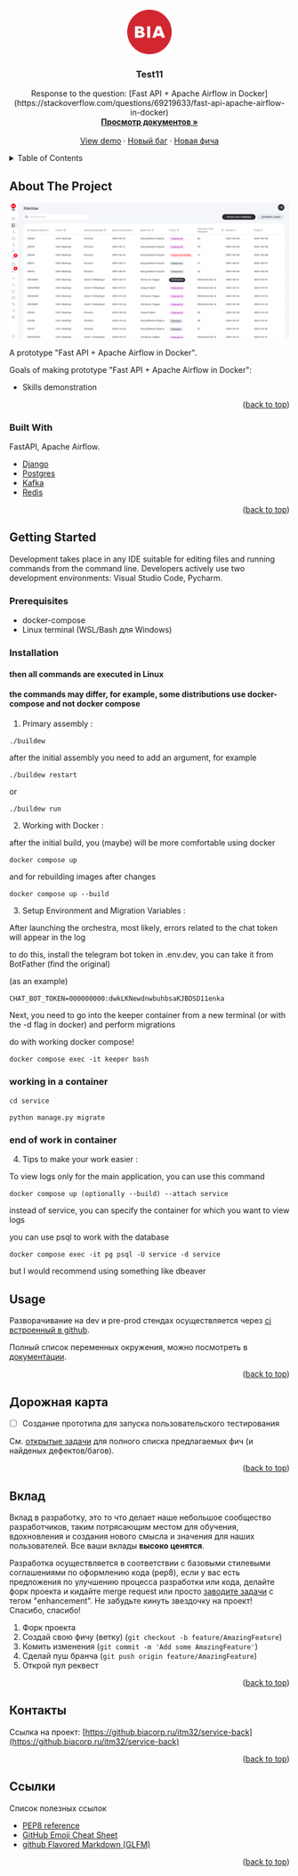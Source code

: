 <!-- PROJECT LOGO -->
<br />
<div align="center">
  <a href="https://github.biacorp.ru/itm23/service-back">
    <img src="images/logo.png" alt="Logo" width="80" height="80">
  </a>

  <h3 align="center">Test11</h3>

  <p align="center">
    Response to the question: [Fast API + Apache Airflow in Docker](https://stackoverflow.com/questions/69219633/fast-api-apache-airflow-in-docker)
    <br />
    <a href="https://github.com/usalko/test11/-/blob/dev/documentation/index.md?ref_type=heads"><strong>Просмотр документов »</strong></a>
    <br />
    <br />
    <a href="https://test11.qstand.art">View demo</a>
    ·
    <a href="https://github.com/usalko/test11/issues/new?labels=bug&template=bug-report---.md">Новый баг</a>
    ·
    <a href="https://github.com/usalko/test11/issues/new?labels=enhancement&template=feature-request---.md">Новая фича</a>
  </p>
</div>



<!-- TABLE OF CONTENTS -->
<details>
  <summary>Table of Contents</summary>
  <ol>
    <li>
      <a href="#about-the-project">Сводная информация о проекте</a>
      <ul>
        <li><a href="#built-with">Стек технологий</a></li>
      </ul>
    </li>
    <li>
      <a href="#getting-started">Начало разработки</a>
      <ul>
        <li><a href="#prerequisites">Пререквизиты</a></li>
        <li><a href="#installation">Установка</a></li>
      </ul>
    </li>
    <li><a href="#usage">Использование</a></li>
    <li><a href="#roadmap">Дорожная карта</a></li>
    <li><a href="#contributing">Вклад</a></li>
    <li><a href="#contact">Контакты</a></li>
    <li><a href="#acknowledgments">Ссылки</a></li>
  </ol>
</details>


<!-- ABOUT THE PROJECT -->
<a name="about-the-project"></a> 
## About The Project

[![Product Name Screen Shot][product-screenshot]](https://service.biacorp.ru)

A prototype "Fast API + Apache Airflow in Docker".

Goals of making prototype "Fast API + Apache Airflow in Docker":
* Skills demonstration

<p align="right">(<a href="#readme-top">back to top</a>)</p>


<a name="built-with"></a>
### Built With

FastAPI, Apache Airflow.

* [Django][Django-url]
* [Postgres][Postgres-url]
* [Kafka][Kafka-url]
* [Redis][Redis-url]


<p align="right">(<a href="#readme-top">back to top</a>)</p>



<!-- GETTING STARTED -->
<a name="getting-started"></a> 
## Getting Started

Development takes place in any IDE suitable for editing files and running commands from the command line. Developers actively use two development environments: Visual Studio Code, Pycharm.

<a name="prerequisites"></a>
### Prerequisites

- docker-compose
- Linux terminal  (WSL/Bash для Windows)

<a name="installation"></a>
### Installation

#### then all commands are executed in Linux 
#### the commands may differ, for example, some distributions use docker-compose and not docker compose

1. Primary assembly :


```
./buildew
```

after the initial assembly you need to add an argument, for example

```
./buildew restart
```

or

```
./buildew run
```

2. Working with Docker :

after the initial build, you (maybe) will be more comfortable using docker

```
docker compose up 
```

and for rebuilding images after changes

```
docker compose up --build
```

3. Setup Environment and Migration Variables :

After launching the orchestra, most likely, errors related to the chat token will appear in the log

to do this, install the telegram bot token in .env.dev, you can take it from BotFather (find the original)

(as an example)
```
CHAT_BOT_TOKEN=000000000:dwkLKNewdnwbuhbsaKJBDSD11enka
```

Next, you need to go into the keeper container from a new terminal (or with the -d flag in docker) and perform migrations

do with working docker compose!

```
docker compose exec -it keeper bash
```

### working in a container

```
cd service
```

```
python manage.py migrate
```

### end of work in container


4. Tips to make your work easier :

To view logs only for the main application, you can use this command

```
docker compose up (optionally --build) --attach service
```

instead of service, you can specify the container for which you want to view logs

you can use psql to work with the database

```
docker compose exec -it pg psql -U service -d service
```

but I would recommend using something like dbeaver



<!-- USAGE EXAMPLES -->
<a name="usage"></a> 
## Usage

Разворачивание на dev и pre-prod стендах осуществляется через [ci встроенный в github](https://github.com/usalko/test11/pipelines).

Полный список переменных окружения, можно посмотреть в [документации](documentation/index.md).


<p align="right">(<a href="#readme-top">back to top</a>)</p>



<!-- ROADMAP -->
<a name="roadmap"></a>
## Дорожная карта

- [ ] Создание прототипа для запуска пользовательского тестирования

См. [открытые задачи](https://github.biacorp.ru/itm32/service-front/issues) для полного списка предлагаемых фич (и найденых дефектов/багов).

<p align="right">(<a href="#readme-top">back to top</a>)</p>



<!-- CONTRIBUTING -->
<a name="contributing"></a>
## Вклад

Вклад в разработку, это то что делает наше небольшое сообщество разработчиков, таким потрясающим местом для обучения, вдохновления и создания нового смысла и значения для наших пользователей. Все ваши вклады  **высоко ценятся**.

Разработка осуществляется в соответствии с базовыми стилевыми соглашениями по оформлению кода (pep8), если у вас есть предложения по улучшению процесса разработки или кода, делайте форк проекта и кидайте merge request или просто [заводите задачи](https://github.biacorp.ru/itm32/service-front/issues) с тегом "enhancement".
Не забудьте кинуть звездочку на проект! Спасибо, спасибо!

1. Форк проекта
2. Создай свою фичу (ветку) (`git checkout -b feature/AmazingFeature`)
3. Комить изменения (`git commit -m 'Add some AmazingFeature'`)
4. Сделай пуш бранча (`git push origin feature/AmazingFeature`)
5. Открой пул реквест

<p align="right">(<a href="#readme-top">back to top</a>)</p>


<!-- CONTACT -->
<a name="contact"></a>
## Контакты

Ссылка на проект: [https://github.biacorp.ru/itm32/service-back](https://github.biacorp.ru/itm32/service-back)

<p align="right">(<a href="#readme-top">back to top</a>)</p>



<!-- ACKNOWLEDGMENTS -->
<a name="acknowledgments"></a>
## Ссылки

Список полезных ссылок

* [PEP8 reference](https://peps.python.org/pep-0008/)
* [GitHub Emoji Cheat Sheet](https://www.webpagefx.com/tools/emoji-cheat-sheet)
* [github Flavored Markdown (GLFM)](https://docs.github.com/ee/user/markdown.html)


<p align="right">(<a href="#readme-top">back to top</a>)</p>

<!-- MARKDOWN LINKS & IMAGES -->
<!-- https://www.markdownguide.org/basic-syntax/#reference-style-links -->
[product-screenshot]: images/screenshot.png
[Django-url]: https://docs.djangoproject.com/en/4.2/
[Postgres-url]: https://www.postgresql.org/docs/15/index.html
[Kafka-url]: https://kafka.apache.org/documentation
[Redis-url]: https://redis.io/

